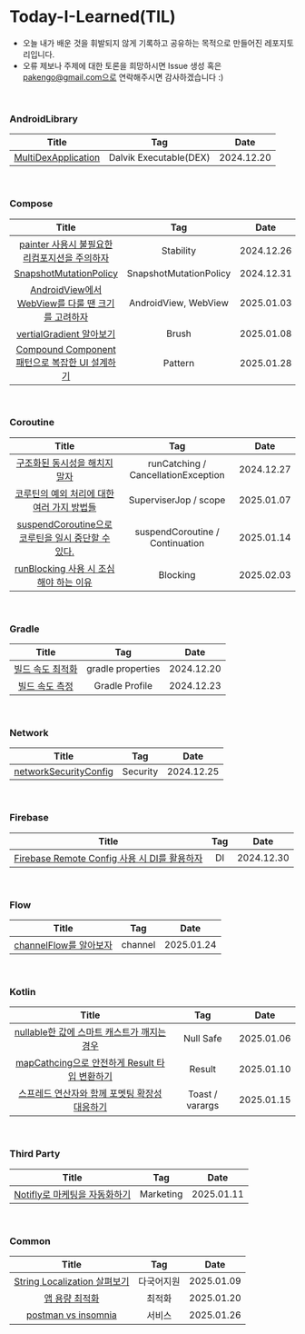 # Today-I-Learned(TIL)
- 오늘 내가 배운 것을 휘발되지 않게 기록하고 공유하는 목적으로 만들어진 레포지토리입니다.
- 오류 제보나 주제에 대한 토론을 희망하시면 Issue 생성 혹은 pakengo@gmail.com으로 연락해주시면 감사하겠습니다 :)

<br>

### AndroidLibrary
| Title | Tag | Date | 
| :------: | :---: | :---: |
| [MultiDexApplication](https://github.com/haeti-dev/Today-I-Learned/blob/main/AndroidLibrary/MultiDexApplication.md) | Dalvik Executable(DEX) | 2024.12.20 | 
<br>

### Compose
| Title | Tag | Date | 
| :------: | :---: | :---: |
| [painter 사용시 불필요한 리컴포지션을 주의하자](https://github.com/haeti-dev/Today-I-Learned/blob/main/Compose/Stability/painter%20%EC%82%AC%EC%9A%A9%EC%8B%9C%20%EB%B6%88%ED%95%84%EC%9A%94%ED%95%9C%20%EB%A6%AC%EC%BB%B4%ED%8F%AC%EC%A7%80%EC%85%98%EC%9D%84%20%EC%A3%BC%EC%9D%98%ED%95%98%EC%9E%90.md) | Stability | 2024.12.26 | 
| [SnapshotMutationPolicy](https://github.com/haeti-dev/Today-I-Learned/blob/main/Compose/SmartRecomposition/SnapshotMutationPolicy.md) | SnapshotMutationPolicy | 2024.12.31 | 
| [AndroidView에서 WebView를 다룰 땐 크기를 고려하자](https://github.com/haeti-dev/Today-I-Learned/blob/main/Compose/WebView/AndroidView%EC%97%90%EC%84%9C%20Webview%EB%A5%BC%20%EB%8B%A4%EB%A3%B0%20%EB%95%90%20%ED%81%AC%EA%B8%B0%EB%A5%BC%20%EA%B3%A0%EB%A0%A4%ED%95%98%EC%9E%90.md) | AndroidView, WebView | 2025.01.03 | 
| [vertialGradient 알아보기](https://github.com/haeti-dev/Today-I-Learned/blob/main/Compose/Design/verticalGradient%20%EC%95%8C%EC%95%84%EB%B3%B4%EA%B8%B0.md) | Brush | 2025.01.08 | 
| [Compound Component 패턴으로 복잡한 UI 설계하기](https://github.com/haeti-dev/Today-I-Learned/blob/main/Compose/Pattern/Compound%20Component%20%ED%8C%A8%ED%84%B4%EC%9C%BC%EB%A1%9C%20%EB%B3%B5%EC%9E%A1%ED%95%9C%20UI%20%EC%84%A4%EA%B3%84%ED%95%98%EA%B8%B0.md) | Pattern | 2025.01.28 | 

<br>

### Coroutine
| Title | Tag | Date | 
| :------: | :---: | :---: |
| [구조화된 동시성을 해치지 말자](https://github.com/haeti-dev/Today-I-Learned/blob/main/Coroutine/%EA%B5%AC%EC%A1%B0%ED%99%94%EB%90%9C%20%EB%8F%99%EC%8B%9C%EC%84%B1%EC%9D%84%20%ED%95%B4%EC%B9%98%EC%A7%80%20%EB%A7%90%EC%9E%90.md) | runCatching / CancellationException | 2024.12.27 | 
| [코루틴의 예외 처리에 대한 여러 가지 방법들](https://github.com/haeti-dev/Today-I-Learned/blob/main/Coroutine/%EC%BD%94%EB%A3%A8%ED%8B%B4%EC%9D%98%20%EC%98%88%EC%99%B8%20%EC%B2%98%EB%A6%AC%EC%97%90%20%EB%8C%80%ED%95%9C%20%EC%97%AC%EB%9F%AC%20%EA%B0%80%EC%A7%80%20%EB%B0%A9%EB%B2%95%EB%93%A4.md) | SuperviserJop / scope | 2025.01.07 | 
| [suspendCoroutine으로 코루틴을 일시 중단할 수 있다. ](https://github.com/haeti-dev/Today-I-Learned/blob/main/Coroutine/suspendCoroutine%EC%9C%BC%EB%A1%9C%20%EC%BD%94%EB%A3%A8%ED%8B%B4%EC%9D%84%20%EC%9D%BC%EC%8B%9C%20%EC%A4%91%EB%8B%A8%ED%95%A0%20%EC%88%98%20%EC%9E%88%EB%8B%A4.md) | suspendCoroutine / Continuation | 2025.01.14 | 
| [runBlocking 사용 시 조심해야 하는 이유](https://github.com/haeti-dev/Today-I-Learned/blob/main/Kotlin/runBlocking%20%EC%82%AC%EC%9A%A9%ED%95%A0%20%EB%95%8C%20%EC%A1%B0%EC%8B%AC%ED%95%B4%EC%95%BC%20%ED%95%98%EB%8A%94%20%EC%9D%B4%EC%9C%A0.md) | Blocking | 2025.02.03 |
<br>


### Gradle
| Title | Tag | Date | 
| :------: | :---: | :---: |
| [빌드 속도 최적화](https://github.com/haeti-dev/Today-I-Learned/blob/main/Gradle/%EB%B9%8C%EB%93%9C%EC%86%8D%EB%8F%84_%EC%B5%9C%EC%A0%81%ED%99%94.md) | gradle properties | 2024.12.20 | 
| [빌드 속도 측정](https://github.com/haeti-dev/Today-I-Learned/blob/main/Gradle/%EB%B9%8C%EB%93%9C%EC%86%8D%EB%8F%84_%EC%B8%A1%EC%A0%95.md) | Gradle Profile | 2024.12.23 | 
<br>

### Network
| Title | Tag | Date | 
| :------: | :---: | :---: |
| [networkSecurityConfig](https://github.com/haeti-dev/Today-I-Learned/blob/main/Network/networkSecurityConfig.md) | Security | 2024.12.25 | 
<br>

### Firebase
| Title | Tag | Date | 
| :------: | :---: | :---: |
| [Firebase Remote Config 사용 시 DI를 활용하자](https://github.com/haeti-dev/Today-I-Learned/blob/main/FireBase/FireBaseRemoteCofig%20%EC%82%AC%EC%9A%A9%20%EC%8B%9C%20DI%EB%A5%BC%20%ED%99%9C%EC%9A%A9%ED%95%98%EC%9E%90.md) | DI | 2024.12.30 | 
<br>

### Flow
| Title | Tag | Date | 
| :------: | :---: | :---: |
| [channelFlow를 알아보자](https://github.com/haeti-dev/Today-I-Learned/blob/main/Flow/channelFlow%EB%A5%BC%20%EC%95%8C%EC%95%84%EB%B3%B4%EC%9E%90.md) | channel | 2025.01.24 | 
<br>


### Kotlin
| Title | Tag | Date | 
| :------: | :---: | :---: |
| [nullable한 값에 스마트 캐스트가 깨지는 경우](https://github.com/haeti-dev/Today-I-Learned/blob/main/Kotlin/nullable%ED%95%9C%20%EA%B0%92%EC%97%90%20%EC%8A%A4%EB%A7%88%ED%8A%B8%20%EC%BA%90%EC%8A%A4%ED%8A%B8%EA%B0%80%20%EA%B9%A8%EC%A7%80%EB%8A%94%20%EA%B2%BD%EC%9A%B0.md) | Null Safe | 2025.01.06 | 
| [mapCathcing으로 안전하게 Result 타입 변환하기](https://github.com/haeti-dev/Today-I-Learned/blob/main/Kotlin/Result/mapCathcing%EC%9C%BC%EB%A1%9C%20%EC%95%88%EC%A0%84%ED%95%98%EA%B2%8C%20Result%20%ED%83%80%EC%9E%85%20%EB%B3%80%ED%99%98%ED%95%98%EA%B8%B0.md) | Result | 2025.01.10 |
| [스프레드 연산자와 함께 포멧팅 확장성 대응하기](https://github.com/haeti-dev/Today-I-Learned/blob/main/Kotlin/%EC%8A%A4%ED%94%84%EB%A0%88%EB%93%9C%20%EC%97%B0%EC%82%B0%EC%9E%90%EC%99%80%20%ED%95%A8%EA%BB%98%20%ED%8F%AC%EB%A9%A7%ED%8C%85%20%ED%99%95%EC%9E%A5%EC%84%B1%20%EB%8C%80%EC%9D%91%ED%95%98%EA%B8%B0.md) | Toast / varargs | 2025.01.15 |  
<br>




### Third Party
| Title | Tag | Date | 
| :------: | :---: | :---: |
| [Notifly로 마케팅을 자동화하기](https://github.com/haeti-dev/Today-I-Learned/blob/main/Third-Party/Notifly%EB%A1%9C%20%EB%A7%88%EC%BC%80%ED%8C%85%EC%9D%84%20%EC%9E%90%EB%8F%99%ED%99%94%ED%95%98%EA%B8%B0.md) | Marketing | 2025.01.11 | 
<br>

### Common
| Title | Tag | Date | 
| :------: | :---: | :---: |
| [String Localization 살펴보기](https://github.com/haeti-dev/Today-I-Learned/blob/main/common/String%20Localization%20%EC%82%B4%ED%8E%B4%EB%B3%B4%EA%B8%B0.md) | 다국어지원 | 2025.01.09 |
| [앱 용량 최적화](https://github.com/haeti-dev/Today-I-Learned/blob/main/common/%EC%95%B1%20%EC%9A%A9%EB%9F%89%20%EC%B5%9C%EC%A0%81%ED%99%94.md) | 최적화 | 2025.01.20 | 
| [postman vs insomnia](https://github.com/haeti-dev/Today-I-Learned/blob/main/common/postman%20vs%20insomnia.md) | 서비스 | 2025.01.26 | 


<br>




